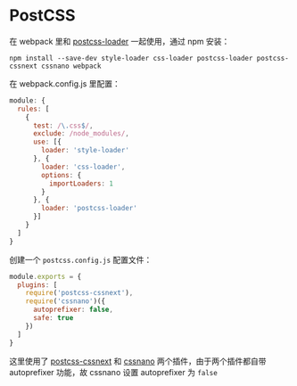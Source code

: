 # PostCSS

在 webpack 里和 [postcss-loader](https://github.com/postcss/postcss-loader) 一起使用，通过 npm 安装：

``` shell
npm install --save-dev style-loader css-loader postcss-loader postcss-cssnext cssnano webpack
```

在 webpack.config.js 里配置：

``` javascript
module: {
  rules: [
    {
      test: /\.css$/,
      exclude: /node_modules/,
      use: [{
        loader: 'style-loader'
      }, {
        loader: 'css-loader',
        options: {
          importLoaders: 1
        }
      }, {
        loader: 'postcss-loader'
      }]
    }
  ]
}
```

创建一个 `postcss.config.js` 配置文件：

``` javascript
module.exports = {
  plugins: [
    require('postcss-cssnext'),
    require('cssnano')({
      autoprefixer: false,
      safe: true
    })
  ]
}
```

这里使用了 [postcss-cssnext](https://github.com/MoOx/postcss-cssnext) 和 [cssnano](https://github.com/cssnano/cssnano) 两个插件，由于两个插件都自带 autoprefixer 功能，故 cssnano 设置 autoprefixer 为 `false`